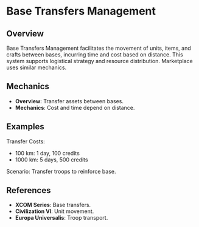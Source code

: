 # Base Transfers Management

## Overview
Base Transfers Management facilitates the movement of units, items, and crafts between bases, incurring time and cost based on distance. This system supports logistical strategy and resource distribution. Marketplace uses similar mechanics.

## Mechanics
- **Overview**: Transfer assets between bases.
- **Mechanics**: Cost and time depend on distance.

## Examples

Transfer Costs:
- 100 km: 1 day, 100 credits
- 1000 km: 5 days, 500 credits

Scenario: Transfer troops to reinforce base.

## References
- **XCOM Series**: Base transfers.
- **Civilization VI**: Unit movement.
- **Europa Universalis**: Troop transport.